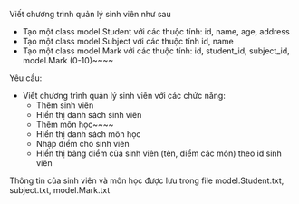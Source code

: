 Viết chương trình quản lý sinh viên như sau

- Tạo một class model.Student với các thuộc tính: id, name, age, address
- Tạo một class model.Subject với các thuộc tính id, name
- Tạo một class model.Mark với các thuộc tính: id, student_id, subject_id, model.Mark (0-10)~~~~

Yêu cầu:
- Viết chương trình quản lý sinh viên với các chức năng: 
    - Thêm sinh viên
    - Hiển thị danh sách sinh viên
    - Thêm môn học~~~~
    - Hiển thị danh sách môn học
    - Nhập điểm cho sinh viên
    - Hiển thị bảng điểm của sinh viên (tên, điểm các môn) theo id sinh viên

Thông tin của sinh viên và môn học được lưu trong file model.Student.txt, subject.txt, model.Mark.txt

